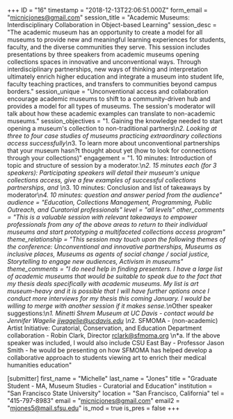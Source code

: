+++
ID = "16"
timestamp = "2018-12-13T22:06:51.000Z"
form_email = "micnicjones@gmail.com"
session_title = "Academic Museums: Interdisciplinary Collaboration in Object-based Learning"
session_desc = "The academic museum has an opportunity to create a model for all museums to provide new and meaningful learning experiences for students, faculty, and the diverse communities they serve. This session includes presentations by three speakers from academic museums opening collections spaces in innovative and unconventional ways. Through interdisciplinary partnerships, new ways of thinking and interpretation ultimately enrich higher education and integrate a museum into student life, faculty teaching practices, and transfers to communities beyond campus borders."
session_unique = "Unconventional access and collaboration encourage academic museums to shift to a community-driven hub and provides a model for all types of museums. The session's moderator will talk about how these academic examples can translate to non-academic museums."
session_objectives = "1. Gaining the knowledge needed to start opening a museum's collection to non-traditional partners\n*2. Looking at three to four case studies of museums practicing extraordinary collections access successfully\n*3. To learn more about unconventional partnerships that your museum hasn?t thought about yet (how to look for connections through your collections)"
engagement = "1. 10 minutes: Introduction of topic and structure of session by a moderator.\n*2. 15 minutes each (for 3 speakers): Participating speakers will detail their museum's unique collections access, give a few examples of successful collections partnerships, and \n*3. 10 minutes: Conclusion and list of takeaways by moderator\n*4. 10 minutes: question and answer period from the audience"
audience = "Education, Collections Management, Programming, Public Outreach, and Curatorial professionals"
level = "all levels"
other_comments = "This is a valuable session with relevant takeaways to empower professionals from any of the above areas to return to their individual museums and start prototyping a multifaceted collections access program"
theme_relationship = "This session may touch upon the following themes of the conference:  Unconventional and innovative partnerships, Museums as inclusive places, Museums as agents of social change / social justice, Storytelling to engage new audiences, Activism in museums"
theme_comments = "I do need help in finding presenters. I have a large list of academic museums that would be suitable to speak due to the fact that my thesis deals specifically with academic museums. My list is art museum-heavy and it is possible that I will have further options once I conduct more interviews for my thesis this coming January.  I would be willing to merge with another session if it makes sense.\n*Other speaker suggestions:\n*1. Minetti Shrem Museum at UC Davis - contact would be Jennifer Wagelie  jjwagelie@ucdavis.edu \n*2. SFMOMA - (non-academic) Artist Initiative: Curatorial, Conservation, and Education Department collaboration - Robin Clark, Director rclark@sfmoma.org \n*a. If the above speaker was included, I would also include CSU East Bay - Professor Jason Smith - he would be presenting on how SFMOMA has helped develop a collaborative approach to students viewing art to enrich their medical humanities education"

[submitter]
first_name = "Michelle"
last_name = "Jones"
title = "Graduate Student - MA, Museum Studies - Curatorial and Education"
institution = "San Francisco State University"
location = "San Francisco, California"
tel = "415-797-8983"
email = "micnicjones@gmail.com"
email2 = "mjones5@mail.sfsu.edu"
is_mod = true
is_pres = false
+++
